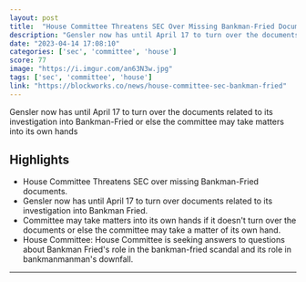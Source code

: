 ```yaml
---
layout: post
title:  "House Committee Threatens SEC Over Missing Bankman-Fried Documents"
description: "Gensler now has until April 17 to turn over the documents related to its investigation into Bankman-Fried or else the committee may take matters into its own hands"
date: "2023-04-14 17:08:10"
categories: ['sec', 'committee', 'house']
score: 77
image: "https://i.imgur.com/an63N3w.jpg"
tags: ['sec', 'committee', 'house']
link: "https://blockworks.co/news/house-committee-sec-bankman-fried"
---
```


Gensler now has until April 17 to turn over the documents related to its investigation into Bankman-Fried or else the committee may take matters into its own hands

## Highlights

- House Committee Threatens SEC over missing Bankman-Fried documents.
- Gensler now has until April 17 to turn over documents related to its investigation into Bankman Fried.
- Committee may take matters into its own hands if it doesn't turn over the documents or else the committee may take a matter of its own hand.
- House Committee: House Committee is seeking answers to questions about Bankman Fried's role in the bankman-fried scandal and its role in bankmanmanman's downfall.

---
